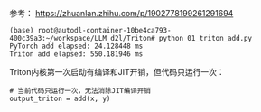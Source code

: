 参考：
https://zhuanlan.zhihu.com/p/1902778199261291694

```
(base) root@autodl-container-10be4ca793-400c39a3:~/workspace/LLM_d2l/Triton# python 01_triton_add.py 
PyTorch add elapsed: 24.128448 ms
Triton add elapsed: 550.181946 ms
```

Triton内核第一次启动有编译和JIT开销，但代码只运行一次：
```
# 当前代码只运行一次，无法消除JIT编译开销
output_triton = add(x, y)
```